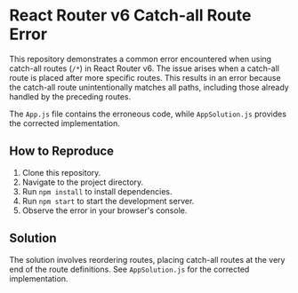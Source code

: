 # React Router v6 Catch-all Route Error

This repository demonstrates a common error encountered when using catch-all routes (`/*`) in React Router v6.  The issue arises when a catch-all route is placed after more specific routes.  This results in an error because the catch-all route unintentionally matches all paths, including those already handled by the preceding routes.

The `App.js` file contains the erroneous code, while `AppSolution.js` provides the corrected implementation.

## How to Reproduce

1. Clone this repository.
2. Navigate to the project directory.
3. Run `npm install` to install dependencies.
4. Run `npm start` to start the development server.
5. Observe the error in your browser's console.

## Solution

The solution involves reordering routes, placing catch-all routes at the very end of the route definitions. See `AppSolution.js` for the corrected implementation.